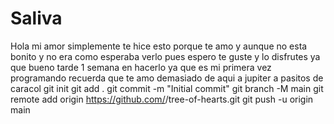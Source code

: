 # Saliva
Hola mi amor simplemente te hice esto porque te amo y aunque no esta bonito y no era como esperaba verlo pues espero te guste y lo disfrutes ya que bueno tarde 1 semana en hacerlo ya que es mi primera vez programando recuerda que te amo demasiado de aqui a jupiter a pasitos de caracol
git init
git add .
git commit -m "Initial commit"
git branch -M main
git remote add origin https://github.com/<tu-usuario>/tree-of-hearts.git
git push -u origin main
